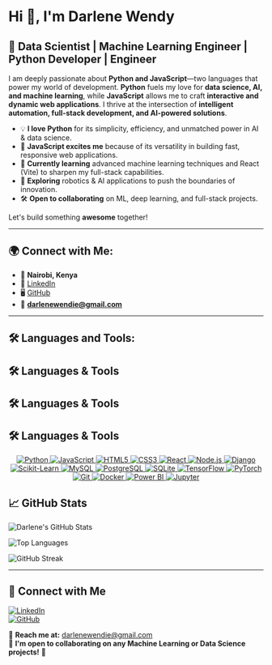 # Hi 👋, I'm Darlene Wendy

## 🚀 Data Scientist | Machine Learning Engineer | Python Developer | Engineer  

I am deeply passionate about **Python and JavaScript**—two languages that power my world of development. **Python** fuels my love for **data science, AI, and machine learning**, while **JavaScript** allows me to craft **interactive and dynamic web applications**. I thrive at the intersection of **intelligent automation, full-stack development, and AI-powered solutions**.  

- 💡 **I love Python** for its simplicity, efficiency, and unmatched power in AI & data science.  
- 🚀 **JavaScript excites me** because of its versatility in building fast, responsive web applications.  
- 🌱 **Currently learning** advanced machine learning techniques and React (Vite) to sharpen my full-stack capabilities.  
- 🤖 **Exploring** robotics & AI applications to push the boundaries of innovation.  
- 🛠️ **Open to collaborating** on ML, deep learning, and full-stack projects.  

Let's build something **awesome** together!  

---

## 🌍 Connect with Me:
- 📍 **Nairobi, Kenya**
- 🔗 [LinkedIn](https://www.linkedin.com/in/darlene-wendy-638065254/)
- 🖥️ [GitHub](https://github.com/Darlene-12)
- 📧 **darlenewendie@gmail.com**  
---

## 🛠️ Languages and Tools:

## 🛠️ Languages & Tools  

## 🛠️ Languages & Tools  

## 🛠️ Languages & Tools  

<p align="center">
  <a href="https://www.python.org/" target="_blank">
    <img src="https://img.shields.io/badge/Python-3776AB?style=for-the-badge&logo=python&logoColor=white" alt="Python">
  </a>
  <a href="https://developer.mozilla.org/en-US/docs/Web/JavaScript" target="_blank">
    <img src="https://img.shields.io/badge/JavaScript-F7DF1E?style=for-the-badge&logo=javascript&logoColor=black" alt="JavaScript">
  </a>
  <a href="https://developer.mozilla.org/en-US/docs/Web/HTML" target="_blank">
    <img src="https://img.shields.io/badge/HTML5-E34F26?style=for-the-badge&logo=html5&logoColor=white" alt="HTML5">
  </a>
  <a href="https://developer.mozilla.org/en-US/docs/Web/CSS" target="_blank">
    <img src="https://img.shields.io/badge/CSS3-1572B6?style=for-the-badge&logo=css3&logoColor=white" alt="CSS3">
  </a>
  <a href="https://react.dev/" target="_blank">
    <img src="https://img.shields.io/badge/React-61DAFB?style=for-the-badge&logo=react&logoColor=black" alt="React">
  </a>
  <a href="https://nodejs.org/" target="_blank">
    <img src="https://img.shields.io/badge/Node.js-339933?style=for-the-badge&logo=node.js&logoColor=white" alt="Node.js">
  </a>
  <a href="https://www.djangoproject.com/" target="_blank">
    <img src="https://img.shields.io/badge/Django-092E20?style=for-the-badge&logo=django&logoColor=white" alt="Django">
  </a>
  <a href="https://scikit-learn.org/" target="_blank">
    <img src="https://img.shields.io/badge/Scikit--Learn-F7931E?style=for-the-badge&logo=scikit-learn&logoColor=black" alt="Scikit-Learn">
  </a>
  <a href="https://www.mysql.com/" target="_blank">
    <img src="https://img.shields.io/badge/MySQL-4479A1?style=for-the-badge&logo=mysql&logoColor=white" alt="MySQL">
  </a>
  <a href="https://www.postgresql.org/" target="_blank">
    <img src="https://img.shields.io/badge/PostgreSQL-336791?style=for-the-badge&logo=postgresql&logoColor=white" alt="PostgreSQL">
  </a>
  <a href="https://www.sqlite.org/" target="_blank">
    <img src="https://img.shields.io/badge/SQLite-003B57?style=for-the-badge&logo=sqlite&logoColor=white" alt="SQLite">
  </a>
  <a href="https://www.tensorflow.org/" target="_blank">
    <img src="https://img.shields.io/badge/TensorFlow-FF6F00?style=for-the-badge&logo=tensorflow&logoColor=white" alt="TensorFlow">
  </a>
  <a href="https://pytorch.org/" target="_blank">
    <img src="https://img.shields.io/badge/PyTorch-EE4C2C?style=for-the-badge&logo=pytorch&logoColor=white" alt="PyTorch">
  </a>
  <a href="https://git-scm.com/" target="_blank">
    <img src="https://img.shields.io/badge/Git-F05032?style=for-the-badge&logo=git&logoColor=white" alt="Git">
  </a>
  <a href="https://www.docker.com/" target="_blank">
    <img src="https://img.shields.io/badge/Docker-2496ED?style=for-the-badge&logo=docker&logoColor=white" alt="Docker">
  </a>
  <a href="https://powerbi.microsoft.com/" target="_blank">
    <img src="https://img.shields.io/badge/Power%20BI-F2C811?style=for-the-badge&logo=powerbi&logoColor=black" alt="Power BI">
  </a>
  <a href="https://jupyter.org/" target="_blank">
    <img src="https://img.shields.io/badge/Jupyter-F37626?style=for-the-badge&logo=jupyter&logoColor=white" alt="Jupyter">
  </a>
</p>


## 📈 GitHub Stats  

![Darlene's GitHub Stats](https://github-readme-stats.vercel.app/api?username=Darlene-12&show_icons=true&theme=dark)  

![Top Languages](https://github-readme-stats.vercel.app/api/top-langs/?username=Darlene-12&layout=compact&theme=dark)  

![GitHub Streak](https://streak-stats.demolab.com/?user=Darlene-12&theme=dark&hide_border=true)  

---

## 🔗 Connect with Me  
[![LinkedIn](https://img.shields.io/badge/-LinkedIn-blue?style=for-the-badge&logo=LinkedIn&logoColor=white)](https://www.linkedin.com/in/darlene-wendy-638065254/)  
[![GitHub](https://img.shields.io/badge/-GitHub-black?style=for-the-badge&logo=GitHub&logoColor=white)](https://github.com/Darlene-12)  

📧 **Reach me at:** darlenewendie@gmail.com  
🤝 **I'm open to collaborating on any Machine Learning or Data Science projects!** 🚀  
